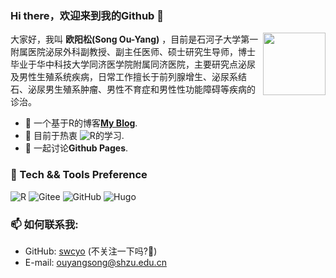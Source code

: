 ### Hi there，欢迎来到我的Github 👋

<!--
**swcyo/swcyo** is a ✨ _special_ ✨ repository because its `README.md` (this file) appears on your GitHub profile.

Here are some ideas to get you started:

- 🔭 I’m currently working on ...
- 🌱 I’m currently learning ...
- 👯 I’m looking to collaborate on ...
- 🤔 I’m looking for help with ...
- 💬 Ask me about ...
- 📫 How to reach me: ...
- 😄 Pronouns: ...
- ⚡ Fun fact: ...
  -->

<img src="https://simpleicons.org/icons/r.svg" align="right" width="100px"/>

大家好，我叫 **欧阳松(Song Ou-Yang)** ，目前是石河子大学第一附属医院泌尿外科副教授、副主任医师、硕士研究生导师，博士毕业于华中科技大学同济医学院附属同济医院，主要研究点泌尿及男性生殖系统疾病，日常工作擅长于前列腺增生、泌尿系结石、泌尿男生殖系肿瘤、男性不育症和男性性功能障碍等疾病的诊治。

-   :telescope: 一个基于R的博客[**My Blog**](https://swcyo.rbind.io/).
-   :seedling: 目前于热衷 ![R](https://img.shields.io/badge/-R-5D4F85?style=flat&logo=haskell&logoColor=ffffff)的学习.
-   :speech_balloon: 一起讨论**Github Pages**.

### :microscope: Tech && Tools Preference

![R](https://img.shields.io/badge/-R-00599C?style=flat&logo=c%252B%252B&logoColor=ffffff)  ![Gitee](http://img.shields.io/badge/-Gitee-F05032?style=flat&logo=git&logoColor=ffffff) ![GitHub](http://img.shields.io/badge/-GitHub-181717?style=flat&logo=github&logoColor=ffffff)  ![Hugo](https://img.shields.io/badge/-Hugo-FF4088?style=flat&logo=hugo&logoColor=ffffff)

### :mailbox: 如何联系我:

-   GitHub: [swcyo](https://github.com/swcyo) (不关注一下吗?:eyes:)
-   E-mail: [ouyangsong@shzu.edu.cn](mailto:ouyangsong@shzu.edu.cn)

<!-- Links -->

<!-- Shield Links -->
